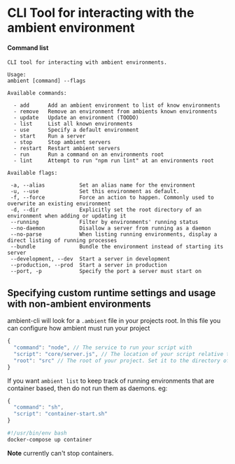 # CLI Tool for interacting with the ambient environment

#### Command list

```
CLI tool for interacting with ambient environments.

Usage:
ambient [command] --flags

Available commands:

  - add      Add an ambient environment to list of know environments
  - remove   Remove an environment from ambients known environments
  - update   Update an environment (TOODO)
  - list     List all known environments
  - use      Specify a default environment
  - start    Run a server
  - stop     Stop ambient servers
  - restart  Restart ambient servers
  - run      Run a command on an environments root
  - lint     Attempt to run "npm run lint" at an environments root

Available flags:

 -a, --alias           Set an alias name for the environment
 -u, --use             Set this environment as default.
 -f, --force           Force an action to happen. Commonly used to overwrite an existing environment
 -d, --dir             Explicitly set the root directory of an environment when adding or updating it
 --running             Filter by environments' running status
 --no-daemon           Disallow a server from running as a daemon
 --no-parse            When listing running environments, display a direct listing of running processes
 --bundle              Bundle the environment instead of starting its server
 --development, --dev  Start a server in development
 --production, --prod  Start a server in production
 --port, -p            Specify the port a server must start on
```

## Specifying custom runtime settings and usage with non-ambient environments

ambient-cli will look for a `.ambient` file in your projects root. In this file you can configure how ambient must run your project

```javascript
{
  "command": "node", // The service to run your script with
  "script": "core/server.js", // The location of your script relative to root
  "root": "src" // The root of your project. Set it to the directory of your node_modules if using node.
}
```

If you want `ambient list` to keep track of running environments that are container based, then do not run them as daemons. eg:

```javascript
{
  "command": "sh",
  "script": "container-start.sh"
}
```

```sh
#!/usr/bin/env bash
docker-compose up container
```

**Note** currently can't stop containers.